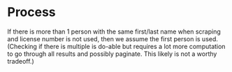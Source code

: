 # Process
If there is more than 1 person with the same first/last name when scraping and license number is not used, then we assume the first person is used. (Checking if there is multiple is do-able but requires a lot more computation to go through all results and possibly paginate. This likely is not a worthy tradeoff.)